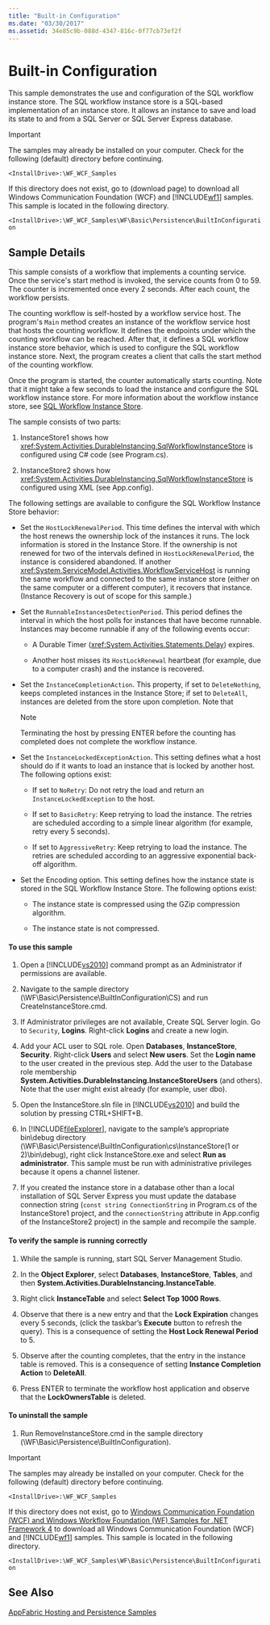 ```yaml
---
title: "Built-in Configuration"
ms.date: "03/30/2017"
ms.assetid: 34e85c9b-088d-4347-816c-0f77cb73ef2f
---
```

# Built-in Configuration
This sample demonstrates the use and configuration of the SQL workflow instance store. The SQL workflow instance store is a SQL-based implementation of an instance store. It allows an instance to save and load its state to and from a SQL Server or SQL Server Express database.  
  
> [!IMPORTANT]
>  The samples may already be installed on your computer. Check for the following (default) directory before continuing.  
>   
>  `<InstallDrive>:\WF_WCF_Samples`  
>   
>  If this directory does not exist, go to (download page) to download all Windows Communication Foundation (WCF) and [!INCLUDE[wf1](../../../../includes/wf1-md.md)] samples. This sample is located in the following directory.  
>   
>  `<InstallDrive>:\WF_WCF_Samples\WF\Basic\Persistence\BuiltInConfiguration`  
  
## Sample Details  
 This sample consists of a workflow that implements a counting service. Once the service's start method is invoked, the service counts from 0 to 59. The counter is incremented once every 2 seconds. After each count, the workflow persists.  
  
 The counting workflow is self-hosted by a workflow service host. The program's `Main` method creates an instance of the workflow service host that hosts the counting workflow. It defines the endpoints under which the counting workflow can be reached. After that, it defines a SQL workflow instance store behavior, which is used to configure the SQL workflow instance store. Next, the program creates a client that calls the start method of the counting workflow.  
  
 Once the program is started, the counter automatically starts counting. Note that it might take a few seconds to load the instance and configure the SQL workflow instance store. For more information about the workflow instance store, see [SQL Workflow Instance Store](../../../../docs/framework/windows-workflow-foundation/sql-workflow-instance-store.md).  
  
 The sample consists of two parts:  
  
1.  InstanceStore1 shows how <xref:System.Activities.DurableInstancing.SqlWorkflowInstanceStore> is configured using C# code (see Program.cs).  
  
2.  InstanceStore2 shows how <xref:System.Activities.DurableInstancing.SqlWorkflowInstanceStore> is configured using XML (see App.config).  
  
 The following settings are available to configure the SQL Workflow Instance Store behavior:  
  
-   Set the `HostLockRenewalPeriod`. This time defines the interval with which the host renews the ownership lock of the instances it runs. The lock information is stored in the Instance Store. If the ownership is not renewed for two of the intervals defined in `HostLockRenewalPeriod`, the instance is considered abandoned. If another <xref:System.ServiceModel.Activities.WorkflowServiceHost> is running the same workflow and connected to the same instance store (either on the same computer or a different computer), it recovers that instance. (Instance Recovery is out of scope for this sample.)  
  
-   Set the `RunnableInstancesDetectionPeriod`. This period defines the interval in which the host polls for instances that have become runnable. Instances may become runnable if any of the following events occur:  
  
    -   A Durable Timer (<xref:System.Activities.Statements.Delay>) expires.  
  
    -   Another host misses its `HostLockRenewal` heartbeat (for example, due to a computer crash) and the instance is recovered.  
  
-   Set the `InstanceCompletionAction`. This property, if set to `DeleteNothing`, keeps completed instances in the Instance Store; if set to `DeleteAll`, instances are deleted from the store upon completion. Note that  
  
    > [!NOTE]
    >  Terminating the host by pressing ENTER before the counting has completed does not complete the workflow instance.  
  
-   Set the `InstanceLockedExceptionAction`. This setting defines what a host should do if it wants to load an instance that is locked by another host. The following options exist:  
  
    -   If set to `NoRetry`: Do not retry the load and return an `InstanceLockedException` to the host.  
  
    -   If set to `BasicRetry`: Keep retrying to load the instance. The retries are scheduled according to a simple linear algorithm (for example, retry every 5 seconds).  
  
    -   If set to `AggressiveRetry`: Keep retrying to load the instance. The retries are scheduled according to an aggressive exponential back-off algorithm.  
  
-   Set the Encoding option. This setting defines how the instance state is stored in the SQL Workflow Instance Store. The following options exist:  
  
    -   The instance state is compressed using the GZip compression algorithm.  
  
    -   The instance state is not compressed.  
  
#### To use this sample  
  
1.  Open a [!INCLUDE[vs2010](../../../../includes/vs2010-md.md)] command prompt as an Administrator if permissions are available.  
  
2.  Navigate to the sample directory (\WF\Basic\Persistence\BuiltInConfiguration\CS) and run CreateInstanceStore.cmd.  
  
3.  If Administrator privileges are not available, Create SQL Server login. Go to `Security`, **Logins**. Right-click **Logins** and create a new login.  
  
4.  Add your ACL user to SQL role. Open **Databases**, **InstanceStore**, **Security**. Right-click **Users** and select **New users**. Set the **Login name** to the user created in the previous step. Add the user to the Database role membership **System.Activities.DurableInstancing.InstanceStoreUsers** (and others). Note that the user might exist already (for example, user dbo).  
  
5.  Open the InstanceStore.sln file in [!INCLUDE[vs2010](../../../../includes/vs2010-md.md)] and build the solution by pressing CTRL+SHIFT+B.  
  
6.  In [!INCLUDE[fileExplorer](../../../../includes/fileexplorer-md.md)], navigate to the sample’s appropriate bin\debug directory (\WF\Basic\Persistence\BuiltInConfiguration\cs\InstanceStore(1 or 2)\bin\debug), right click InstanceStore.exe and select **Run as administrator**. This sample must be run with administrative privileges because it opens a channel listener.  
  
7.  If you created the instance store in a database other than a local installation of SQL Server Express you must update the database connection string (`const string ConnectionString` in Program.cs of the InstanceStore1 project, and the `connectionString` attribute in App.config of the InstanceStore2 project) in the sample and recompile the sample.  
  
#### To verify the sample is running correctly  
  
1.  While the sample is running, start SQL Server Management Studio.  
  
2.  In the **Object Explorer**, select **Databases**, **InstanceStore**, **Tables**, and then **System.Activities.DurableInstancing.InstanceTable**.  
  
3.  Right click **InstanceTable** and select **Select Top 1000 Rows**.  
  
4.  Observe that there is a new entry and that the **Lock Expiration** changes every 5 seconds, (click the taskbar’s **Execute** button to refresh the query). This is a consequence of setting the **Host Lock Renewal Period** to 5.  
  
5.  Observe after the counting completes, that the entry in the instance table is removed. This is a consequence of setting **Instance Completion Action** to **DeleteAll**.  
  
6.  Press ENTER to terminate the workflow host application and observe that the **LockOwnersTable** is deleted.  
  
#### To uninstall the sample  
  
1.  Run RemoveInstanceStore.cmd in the sample directory (\WF\Basic\Persistence\BuiltInConfiguration).  
  
> [!IMPORTANT]
>  The samples may already be installed on your computer. Check for the following (default) directory before continuing.  
>   
>  `<InstallDrive>:\WF_WCF_Samples`  
>   
>  If this directory does not exist, go to [Windows Communication Foundation (WCF) and Windows Workflow Foundation (WF) Samples for .NET Framework 4](http://go.microsoft.com/fwlink/?LinkId=150780) to download all Windows Communication Foundation (WCF) and [!INCLUDE[wf1](../../../../includes/wf1-md.md)] samples. This sample is located in the following directory.  
>   
>  `<InstallDrive>:\WF_WCF_Samples\WF\Basic\Persistence\BuiltInConfiguration`  
  
## See Also  
 [AppFabric Hosting and Persistence Samples](http://go.microsoft.com/fwlink/?LinkId=193961)
